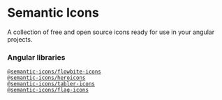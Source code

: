 # Semantic Icons

A collection of free and open source icons ready for use in your angular projects.

### Angular libraries

[`@semantic-icons/flowbite-icons`](libs/flowbite-icons)\
[`@semantic-icons/heroicons`](libs/heroicons)\
[`@semantic-icons/tabler-icons`](libs/tabler-icons)\
[`@semantic-icons/flag-icons`](libs/flag-icons)
